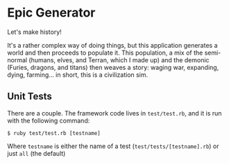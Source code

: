 Epic Generator
==============

Let's make history!

It's a rather complex way of doing things, but this application generates a
world and then proceeds to populate it. This population, a mix of the semi-normal
(humans, elves, and Terran, which I made up) and the demonic (Furies, dragons,
and titans) then weaves a story: waging war, expanding, dying, farming... in
short, this is a civilization sim.

Unit Tests
----------

There are a couple. The framework code lives in `test/test.rb`, and it is run
with the following command:

	$ ruby test/test.rb [testname]

Where `testname` is either the name of a test (`test/tests/[testname].rb`) or
just `all` (the default)
